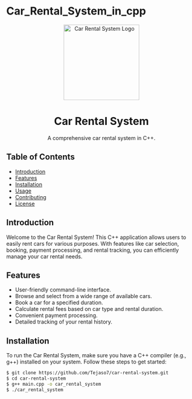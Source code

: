# Car_Rental_System_in_cpp
<p align="center">
  <img src="https://code-projects.org/wp-content/uploads/2018/06/Screenshot-SimpleCarRental.png" alt="Car Rental System Logo" width="200">
</p>

<h1 align="center">Car Rental System</h1>

<p align="center">
  A comprehensive car rental system in C++.
</p>

## Table of Contents
- [Introduction](#introduction)
- [Features](#features)
- [Installation](#installation)
- [Usage](#usage)
- [Contributing](#contributing)
- [License](#license)

## Introduction

Welcome to the Car Rental System! This C++ application allows users to easily rent cars for various purposes. With features like car selection, booking, payment processing, and rental tracking, you can efficiently manage your car rental needs.

## Features

- User-friendly command-line interface.
- Browse and select from a wide range of available cars.
- Book a car for a specified duration.
- Calculate rental fees based on car type and rental duration.
- Convenient payment processing.
- Detailed tracking of your rental history.

## Installation

To run the Car Rental System, make sure you have a C++ compiler (e.g., g++) installed on your system. Follow these steps to get started:

```bash
$ git clone https://github.com/Tejaso7/car-rental-system.git
$ cd car-rental-system
$ g++ main.cpp -o car_rental_system
$ ./car_rental_system
